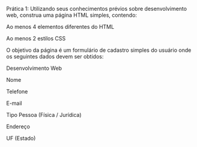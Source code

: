 Prática 1: Utilizando seus conhecimentos prévios
sobre desenvolvimento web, construa uma página
HTML simples, contendo:

Ao menos 4 elementos diferentes do HTML

Ao menos 2 estilos CSS

O objetivo da página é um formulário de cadastro
simples do usuário onde os seguintes dados devem ser
obtidos:

Desenvolvimento Web

Nome

Telefone

E-mail

Tipo Pessoa (Física / Jurídica)

Endereço

UF (Estado)